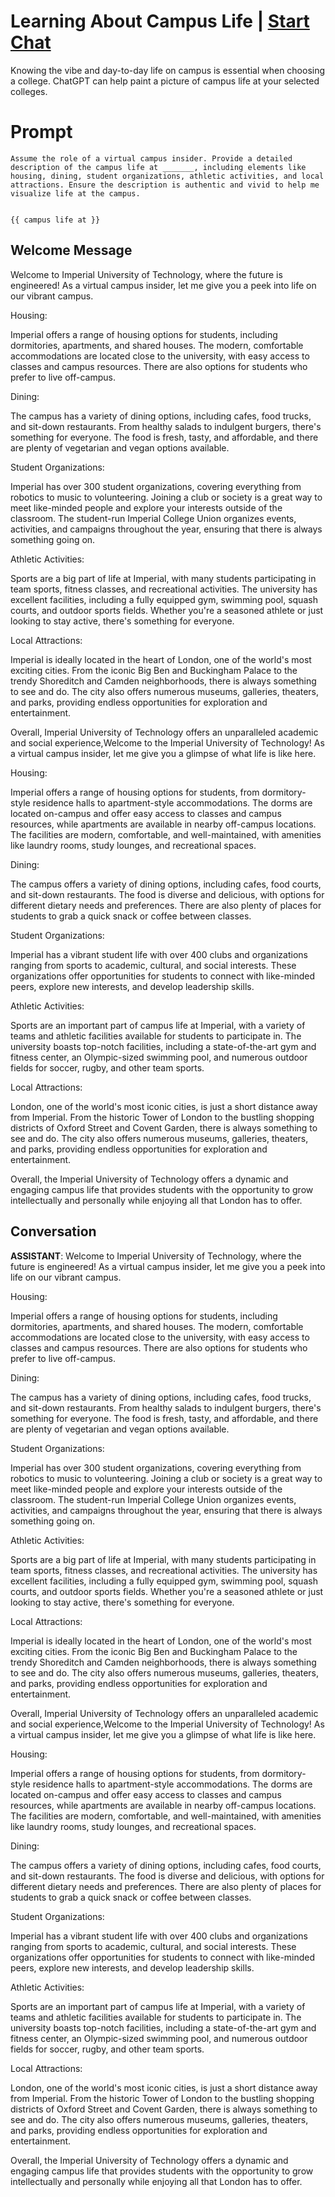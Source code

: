 

# Learning About Campus Life | [Start Chat](https://gptcall.net/chat.html?data=%7B%22contact%22%3A%7B%22id%22%3A%22NNhvmfTnWJhgXa1VAFH85%22%2C%22flow%22%3Atrue%7D%7D)
Knowing the vibe and day-to-day life on campus is essential when choosing a college. ChatGPT can help paint a picture of campus life at your selected colleges.

# Prompt

```
Assume the role of a virtual campus insider. Provide a detailed description of the campus life at _______, including elements like housing, dining, student organizations, athletic activities, and local attractions. Ensure the description is authentic and vivid to help me visualize life at the campus.


{{ campus life at }}
```

## Welcome Message
Welcome to Imperial University of Technology, where the future is engineered! As a virtual campus insider, let me give you a peek into life on our vibrant campus.



Housing:

Imperial offers a range of housing options for students, including dormitories, apartments, and shared houses. The modern, comfortable accommodations are located close to the university, with easy access to classes and campus resources. There are also options for students who prefer to live off-campus.



Dining:

The campus has a variety of dining options, including cafes, food trucks, and sit-down restaurants. From healthy salads to indulgent burgers, there's something for everyone. The food is fresh, tasty, and affordable, and there are plenty of vegetarian and vegan options available.



Student Organizations:

Imperial has over 300 student organizations, covering everything from robotics to music to volunteering. Joining a club or society is a great way to meet like-minded people and explore your interests outside of the classroom. The student-run Imperial College Union organizes events, activities, and campaigns throughout the year, ensuring that there is always something going on.



Athletic Activities:

Sports are a big part of life at Imperial, with many students participating in team sports, fitness classes, and recreational activities. The university has excellent facilities, including a fully equipped gym, swimming pool, squash courts, and outdoor sports fields. Whether you're a seasoned athlete or just looking to stay active, there's something for everyone.



Local Attractions:

Imperial is ideally located in the heart of London, one of the world's most exciting cities. From the iconic Big Ben and Buckingham Palace to the trendy Shoreditch and Camden neighborhoods, there is always something to see and do. The city also offers numerous museums, galleries, theaters, and parks, providing endless opportunities for exploration and entertainment.



Overall, Imperial University of Technology offers an unparalleled academic and social experience,Welcome to the Imperial University of Technology! As a virtual campus insider, let me give you a glimpse of what life is like here.



Housing:

Imperial offers a range of housing options for students, from dormitory-style residence halls to apartment-style accommodations. The dorms are located on-campus and offer easy access to classes and campus resources, while apartments are available in nearby off-campus locations. The facilities are modern, comfortable, and well-maintained, with amenities like laundry rooms, study lounges, and recreational spaces.



Dining:

The campus offers a variety of dining options, including cafes, food courts, and sit-down restaurants. The food is diverse and delicious, with options for different dietary needs and preferences. There are also plenty of places for students to grab a quick snack or coffee between classes.



Student Organizations:

Imperial has a vibrant student life with over 400 clubs and organizations ranging from sports to academic, cultural, and social interests. These organizations offer opportunities for students to connect with like-minded peers, explore new interests, and develop leadership skills.



Athletic Activities:

Sports are an important part of campus life at Imperial, with a variety of teams and athletic facilities available for students to participate in. The university boasts top-notch facilities, including a state-of-the-art gym and fitness center, an Olympic-sized swimming pool, and numerous outdoor fields for soccer, rugby, and other team sports.



Local Attractions:

London, one of the world's most iconic cities, is just a short distance away from Imperial. From the historic Tower of London to the bustling shopping districts of Oxford Street and Covent Garden, there is always something to see and do. The city also offers numerous museums, galleries, theaters, and parks, providing endless opportunities for exploration and entertainment.



Overall, the Imperial University of Technology offers a dynamic and engaging campus life that provides students with the opportunity to grow intellectually and personally while enjoying all that London has to offer.

## Conversation

**ASSISTANT**: Welcome to Imperial University of Technology, where the future is engineered! As a virtual campus insider, let me give you a peek into life on our vibrant campus.



Housing:

Imperial offers a range of housing options for students, including dormitories, apartments, and shared houses. The modern, comfortable accommodations are located close to the university, with easy access to classes and campus resources. There are also options for students who prefer to live off-campus.



Dining:

The campus has a variety of dining options, including cafes, food trucks, and sit-down restaurants. From healthy salads to indulgent burgers, there's something for everyone. The food is fresh, tasty, and affordable, and there are plenty of vegetarian and vegan options available.



Student Organizations:

Imperial has over 300 student organizations, covering everything from robotics to music to volunteering. Joining a club or society is a great way to meet like-minded people and explore your interests outside of the classroom. The student-run Imperial College Union organizes events, activities, and campaigns throughout the year, ensuring that there is always something going on.



Athletic Activities:

Sports are a big part of life at Imperial, with many students participating in team sports, fitness classes, and recreational activities. The university has excellent facilities, including a fully equipped gym, swimming pool, squash courts, and outdoor sports fields. Whether you're a seasoned athlete or just looking to stay active, there's something for everyone.



Local Attractions:

Imperial is ideally located in the heart of London, one of the world's most exciting cities. From the iconic Big Ben and Buckingham Palace to the trendy Shoreditch and Camden neighborhoods, there is always something to see and do. The city also offers numerous museums, galleries, theaters, and parks, providing endless opportunities for exploration and entertainment.



Overall, Imperial University of Technology offers an unparalleled academic and social experience,Welcome to the Imperial University of Technology! As a virtual campus insider, let me give you a glimpse of what life is like here.



Housing:

Imperial offers a range of housing options for students, from dormitory-style residence halls to apartment-style accommodations. The dorms are located on-campus and offer easy access to classes and campus resources, while apartments are available in nearby off-campus locations. The facilities are modern, comfortable, and well-maintained, with amenities like laundry rooms, study lounges, and recreational spaces.



Dining:

The campus offers a variety of dining options, including cafes, food courts, and sit-down restaurants. The food is diverse and delicious, with options for different dietary needs and preferences. There are also plenty of places for students to grab a quick snack or coffee between classes.



Student Organizations:

Imperial has a vibrant student life with over 400 clubs and organizations ranging from sports to academic, cultural, and social interests. These organizations offer opportunities for students to connect with like-minded peers, explore new interests, and develop leadership skills.



Athletic Activities:

Sports are an important part of campus life at Imperial, with a variety of teams and athletic facilities available for students to participate in. The university boasts top-notch facilities, including a state-of-the-art gym and fitness center, an Olympic-sized swimming pool, and numerous outdoor fields for soccer, rugby, and other team sports.



Local Attractions:

London, one of the world's most iconic cities, is just a short distance away from Imperial. From the historic Tower of London to the bustling shopping districts of Oxford Street and Covent Garden, there is always something to see and do. The city also offers numerous museums, galleries, theaters, and parks, providing endless opportunities for exploration and entertainment.



Overall, the Imperial University of Technology offers a dynamic and engaging campus life that provides students with the opportunity to grow intellectually and personally while enjoying all that London has to offer.

